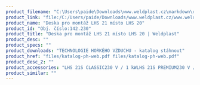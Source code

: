 ```yaml
---
product_filename: "C:\Users\paide\Downloads\www.weldplast.cz\markdown\deska-pro-montaz-lhs-21-misto-lhs-20.md"
product_link: "file:/C:/Users/paide/Downloads/www.weldplast.cz/www.weldplast.cz/deska-pro-montaz-lhs-21-misto-lhs-20"
product_name: "Deska pro montáž LHS 21 místo LHS 20"
product_id: "Obj. číslo:142.230"
product_title: "Deska pro montáž LHS 21 místo LHS 20 | Weldplast"
product_desc: ""
product_specs: ""
product_downloads: "TECHNOLOGIE HORKÉHO VZDUCHU - katalog stáhnout"
product_href: "files/katalog-ph-web.pdf files/katalog-ph-web.pdf"
product_desc_2: ""
product_accessories: "LHS 21S CLASSIC230 V / 1 kWLHS 21S PREMIUM230 V / 2 kWLHS 21L SYSTEM230 V / 3.3 kW"
product_similar: ""
---
```

